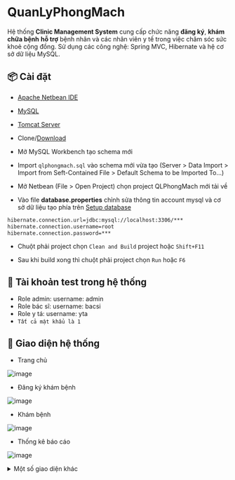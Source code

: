 # QuanLyPhongMach

 Hệ thống **Clinic Management System** cung cấp chức năng **đăng ký**, **khám chữa bệnh** **hỗ trợ** bệnh nhân và các nhân viên y tế trong việc chăm sóc sức khoẻ cộng đồng.
Sử dụng các công nghệ: Spring MVC, Hibernate và hệ cơ sở dữ liệu MySQL.

## 📦 Cài đặt

* [Apache Netbean IDE](https://netbeans.apache.org/download/index.html)

* [MySQL](https://www.mysql.com/downloads/)

* [Tomcat Server](https://tomcat.apache.org/download-10.cgi)

* Clone/[Download](https://github.com/natuan22/Clinic-Management-System/archive/refs/heads/main.zip)

* Mở MySQL Workbench tạo schema mới 

* Import `qlphongmach.sql` vào schema mới vừa tạo (Server > Data Import > Import from Seft-Contained File > Default Schema to be Imported To...)

* Mở Netbean (File > Open Project) chọn project QLPhongMach mới tải về

* Vào file **database.properties** chỉnh sửa thông tin account mysql và cơ sở dữ liệu tạo phía trên [Setup database](QLPhongMach/src/main/resources/databases.properties)

```bash
hibernate.connection.url=jdbc:mysql://localhost:3306/***
hibernate.connection.username=root
hibernate.connection.password=***
```

* Chuột phải project chọn `Clean and Build` project hoặc `Shift+F11`

* Sau khi build xong thì chuột phải project chọn `Run` hoặc `F6`

## 🚀 Tài khoản test trong hệ thống

* Role admin: username: admin
* Role bác sĩ: username: bacsi
* Role y tá: username: yta 
* `Tất cả mật khẩu là 1`
## 🎁 Giao diện hệ thống

* Trang chủ

![image](https://res.cloudinary.com/dhldfozup/image/upload/v1666789541/QLPhongMach/screencapture-localhost-8080-QLPhongMach-2022-10-16-22_40_43_utqtkh.png)

* Đăng ký khám bệnh

![image](https://res.cloudinary.com/dhldfozup/image/upload/v1666789535/QLPhongMach/screencapture-localhost-8080-QLPhongMach-dang-ky-kham-2022-10-16-22_42_50_c3qq0f.png)

* Khám bệnh

![image](https://res.cloudinary.com/dhldfozup/image/upload/v1666789534/QLPhongMach/screencapture-localhost-8080-QLPhongMach-bacsi-kham-benh-149-2022-10-16-22_46_40_ky6byg.png)

* Thống kê báo cáo

![image](https://res.cloudinary.com/dhldfozup/image/upload/v1666789537/QLPhongMach/screencapture-localhost-8080-QLPhongMach-admin-stats-2022-10-16-22_54_56_pnqo2g.png)

<details>
<summary>Một số giao diện khác</summary>
<img src="https://res.cloudinary.com/dhldfozup/image/upload/v1666789535/QLPhongMach/screencapture-localhost-8080-QLPhongMach-yta-2022-10-16-22_52_06_fehvxg.png" alt="xacNhanThuoc">
<img src="https://res.cloudinary.com/dhldfozup/image/upload/v1666789537/QLPhongMach/screencapture-localhost-8080-QLPhongMach-yta-thanh-toan-2022-10-16-22_53_01_ssnwyr.png" alt="quanLyHoaDon">
<img src="https://res.cloudinary.com/dhldfozup/image/upload/v1666789537/QLPhongMach/screencapture-localhost-8080-QLPhongMach-admin-2022-10-16-22_54_42_rezqn4.png" alt="thongKeThuoc">
<img src="https://res.cloudinary.com/dhldfozup/image/upload/v1666789536/QLPhongMach/screencapture-localhost-8080-QLPhongMach-bacsi-lich-su-kham-benh-6-2022-10-16-22_51_31_sarv9l.png" alt="lichSuKhamBenh">
<img src="https://res.cloudinary.com/dhldfozup/image/upload/v1666789533/QLPhongMach/screencapture-localhost-8080-QLPhongMach-admin-thuocs-2022-10-16-22_54_09_pxrzoq.png" alt="quanLyThuoc">
</details>